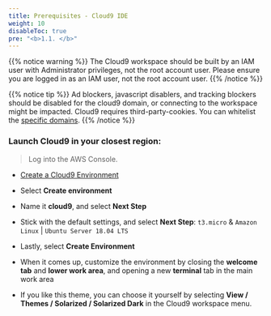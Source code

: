 ```yaml
---
title: Prerequisites - Cloud9 IDE
weight: 10
disableToc: true
pre: "<b>1.1. </b>"
---
```


{{% notice warning %}}
The Cloud9 workspace should be built by an IAM user with Administrator privileges,
not the root account user. Please ensure you are logged in as an IAM user, not the root account user.
{{% /notice %}}

{{% notice tip %}}
Ad blockers, javascript disablers, and tracking blockers should be disabled for
the cloud9 domain, or connecting to the workspace might be impacted.
Cloud9 requires third-party-cookies. You can whitelist the [specific domains]( https://docs.aws.amazon.com/cloud9/latest/user-guide/troubleshooting.html#troubleshooting-env-loading).
{{% /notice %}}

### Launch Cloud9 in your closest region:

> Log into the AWS Console.

- [Create a Cloud9 Environment](https://ap-southeast-1.console.aws.amazon.com/cloud9/home?region=ap-southeast-1)
- Select **Create environment**
- Name it **cloud9**, and select **Next Step**
- Stick with the default settings, and select **Next Step**: `t3.micro` & `Amazon Linux` | `Ubuntu Server 18.04 LTS`
- Lastly, select **Create Environment**
- When it comes up, customize the environment by closing the **welcome tab**
and **lower work area**, and opening a new **terminal** tab in the main work area

- If you like this theme, you can choose it yourself by selecting **View / Themes / Solarized / Solarized Dark**
in the Cloud9 workspace menu.